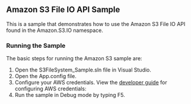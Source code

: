 ## Amazon S3 File IO API Sample

This is a sample that demonstrates how to use the Amazon S3 File IO API found in the Amazon.S3.IO namespace.

### Running the Sample

The basic steps for running the Amazon S3 sample are:

1. Open the S3FileSystem_Sample.sln file in Visual Studio.
2. Open the App.config file.
3. Configure your AWS credentials. View the [developer guide](http://docs.aws.amazon.com/AWSSdkDocsNET/latest/DeveloperGuide/net-dg-config-creds.html) for configuring AWS credentials:
5. Run the sample in Debug mode by typing F5.

